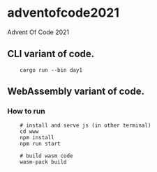 # adventofcode2021
Advent Of Code 2021

## CLI variant of code.

```
    cargo run --bin day1
```

## WebAssembly variant of code.

### How to run

```
    # install and serve js (in other terminal)
    cd www
    npm install
    npm run start

    # build wasm code
    wasm-pack build
```
